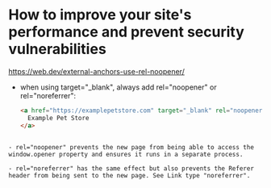 # How to improve your site's performance and prevent security vulnerabilities

https://web.dev/external-anchors-use-rel-noopener/


- when using target="_blank", always add rel="noopener" or rel="noreferrer":


  ```html
  <a href="https://examplepetstore.com" target="_blank" rel="noopener">
    Example Pet Store
  </a>
```

- rel="noopener" prevents the new page from being able to access the window.opener property and ensures it runs in a separate process.

- rel="noreferrer" has the same effect but also prevents the Referer header from being sent to the new page. See Link type "noreferrer".
